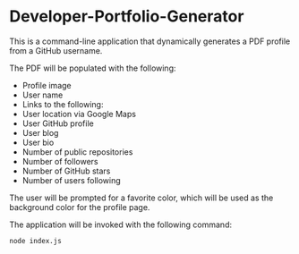 # Developer-Portfolio-Generator
This is a command-line application that dynamically generates a PDF profile from a GitHub username. 

The PDF will be populated with the following:
* Profile image
* User name
* Links to the following:
* User location via Google Maps
* User GitHub profile
* User blog
* User bio
* Number of public repositories
* Number of followers
* Number of GitHub stars
* Number of users following

The user will be prompted for a favorite color, which will be used as the background color for the profile page.

 The application will be invoked with the following command:
 ```
 node index.js
 ```

